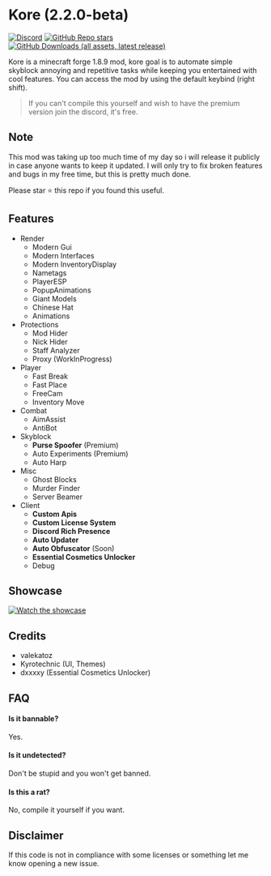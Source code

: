 # Kore (2.2.0-beta)

[![Discord](https://img.shields.io/discord/1196891678284460053?style=for-the-badge&logo=discord&label=discord&color=9089DA)](https://discord.gg/H4x6eFp9KR)
[![GitHub Repo stars](https://img.shields.io/github/stars/valekatoz/Kore?style=for-the-badge&label=stargazers&logo=esea&logoColor=FFA500&color=FFFF66)](https://github.com/valekatoz/Kore)
[![GitHub Downloads (all assets, latest release)](https://img.shields.io/github/downloads/valekatoz/Kore/latest/total?style=for-the-badge&logo=github&label=downloads&color=32CD32)](https://github.com/valekatoz/Kore/releases)

Kore is a minecraft forge 1.8.9 mod, kore goal is to automate simple skyblock annoying and repetitive tasks while keeping you entertained with cool features. 
You can access the mod by using the default keybind (right shift).

> If you can't compile this yourself and wish to have the premium version join the discord, it's free.

## Note

This mod was taking up too much time of my day so i will release it publicly in case anyone wants to keep it updated.
I will only try to fix broken features and bugs in my free time, but this is pretty much done.

Please star ⭐ this repo if you found this useful.

## Features

- Render
  - Modern Gui
  - Modern Interfaces
  - Modern InventoryDisplay
  - Nametags
  - PlayerESP
  - PopupAnimations
  - Giant Models
  - Chinese Hat
  - Animations
- Protections
  - Mod Hider
  - Nick Hider
  - Staff Analyzer
  - Proxy (WorkInProgress)
- Player
  - Fast Break
  - Fast Place
  - FreeCam
  - Inventory Move
- Combat
  - AimAssist
  - AntiBot
- Skyblock
  - **Purse Spoofer** (Premium)
  - Auto Experiments (Premium)
  - Auto Harp
- Misc
  - Ghost Blocks
  - Murder Finder
  - Server Beamer
- Client
  - **Custom Apis**
  - **Custom License System**
  - **Discord Rich Presence**
  - **Auto Updater**
  - **Auto Obfuscator** (Soon)
  - **Essential Cosmetics Unlocker**
  - Debug


## Showcase

[![Watch the showcase](https://i.imgur.com/jP8TNcM.png)](https://www.veed.io/view/524a93c1-c681-40e2-8a2e-be6b40ffe39e)

## Credits

- valekatoz
- Kyrotechnic (UI, Themes)
- dxxxxy (Essential Cosmetics Unlocker)

## FAQ

#### Is it bannable?

Yes.

#### Is it undetected?

Don't be stupid and you won't get banned.

#### Is this a rat?

No, compile it yourself if you want.

## Disclaimer
If this code is not in compliance with some licenses or something let me know opening a new issue.
